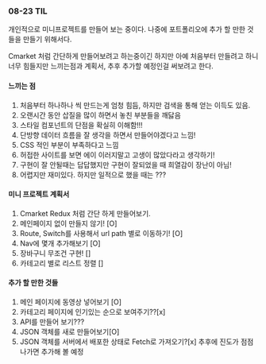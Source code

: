 ### 08-23 TIL
개인적으로 미니프로젝트를 만들어 보는 중이다.
나중에 포트폴리오에 추가 할 만한 것들을 만들기 위해서다.

Cmarket 처럼 간단하게 만들어보려고 하는중이긴 하지만
아예 처음부터 만들려고 하니 너무 힘들지만 느끼는점과 계획서, 추후 추가할 예정인걸 써보려고 한다.

#### 느끼는 점
1. 처음부터 하나하나 씩 만드는게 엄청 힘듬, 하지만 검색을 통해 얻는 이득도 있음.
2. 오랜시간 동안 삽질을 많이 하면서 놓친 부분들을 깨닳음
3. 스타일 컴포넌트의 단점을 확실히 이해함!!!
4. 단방향 데이터 흐름을 잘 생각을 하면서 만들어야겠다고 느낌!
5. CSS 적인 부분이 부족하다고 느낌
6. 허접한 사이트를 보면 에이 이러지말고 고생이 많았다라고 생각하기!
7. 구현이 잘 안될때는 답답했지만 구현이 잘되었을 때 희열감이 장난이 아님!
8. 어렵지만 재미있다. 하지만 일적으로 했을 때는 ???

#### 미니 프로젝트 계획서
1. Cmarket Redux 처럼 간단 하게 만들어보기.
2. 메인페이지 없이 만들지 않기! [O]
3. Route, Switch를 사용해서 url path 별로 이동하기! [O]
4. Nav에 몇개 추가해보기 [O]
5. 장바구니 무조건 구현! []
6. 카테고리 별로 리스트 정렬 []

#### 추가 할 만한 것들
1. 메인 페이지에 동영상 넣어보기 [O]
2. 카테고리 페이지에 인기있는 순으로 보여주기??[x]
3. API를 만들어 보기???
4. JSON 객체를 새로 만들어보기[O]
5. JSON 객체를 서버에서 배포한 상태로 Fetch로 가져오기?[x]
추후에 진도가 점점 나가면 추가해 볼 예정


